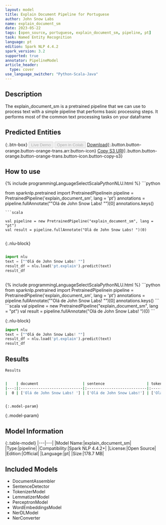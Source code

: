 ```yaml
---
layout: model
title: Explain Document Pipeline for Portuguese
author: John Snow Labs
name: explain_document_sm
date: 2023-05-22
tags: [open_source, portuguese, explain_document_sm, pipeline, pt]
task: Named Entity Recognition
language: pt
edition: Spark NLP 4.4.2
spark_version: 3.2
supported: true
annotator: PipelineModel
article_header:
  type: cover
use_language_switcher: "Python-Scala-Java"
---
```


## Description

The explain_document_sm is a pretrained pipeline that we can use to process text with a simple pipeline that performs basic processing steps.
         It performs most of the common text processing tasks on your dataframe

## Predicted Entities



{:.btn-box}
<button class="button button-orange" disabled>Live Demo</button>
<button class="button button-orange" disabled>Open in Colab</button>
[Download](https://s3.amazonaws.com/auxdata.johnsnowlabs.com/public/models/explain_document_sm_pt_4.4.2_3.2_1684746332576.zip){:.button.button-orange.button-orange-trans.arr.button-icon}
[Copy S3 URI](s3://auxdata.johnsnowlabs.com/public/models/explain_document_sm_pt_4.4.2_3.2_1684746332576.zip){:.button.button-orange.button-orange-trans.button-icon.button-copy-s3}

## How to use

<div class="tabs-box" markdown="1">
{% include programmingLanguageSelectScalaPythonNLU.html %}
```python

from sparknlp.pretrained import PretrainedPipelinein
pipeline = PretrainedPipeline('explain_document_sm', lang = 'pt')
annotations =  pipeline.fullAnnotate(""Olá de John Snow Labs! "")[0]
annotations.keys()

```
```scala

val pipeline = new PretrainedPipeline("explain_document_sm", lang = "pt")
val result = pipeline.fullAnnotate("Olá de John Snow Labs! ")(0)


```

{:.nlu-block}
```python

import nlu
text = [""Olá de John Snow Labs! ""]
result_df = nlu.load('pt.explain').predict(text)
result_df
    
```
</div>

<div class="tabs-box" markdown="1">
{% include programmingLanguageSelectScalaPythonNLU.html %}
```python
from sparknlp.pretrained import PretrainedPipelinein
pipeline = PretrainedPipeline('explain_document_sm', lang = 'pt')
annotations =  pipeline.fullAnnotate(""Olá de John Snow Labs! "")[0]
annotations.keys()
```
```scala
val pipeline = new PretrainedPipeline("explain_document_sm", lang = "pt")
val result = pipeline.fullAnnotate("Olá de John Snow Labs! ")(0)
```

{:.nlu-block}
```python
import nlu
text = [""Olá de John Snow Labs! ""]
result_df = nlu.load('pt.explain').predict(text)
result_df
```
</div>

## Results

```bash
Results


|    | document                    | sentence                   | token                                  | lemma                                  | pos                                         | embeddings                   | ner                                   | entities            |
|---:|:----------------------------|:---------------------------|:---------------------------------------|:---------------------------------------|:--------------------------------------------|:-----------------------------|:--------------------------------------|:--------------------|
|  0 | ['Olá de John Snow Labs! '] | ['Olá de John Snow Labs!'] | ['Olá', 'de', 'John', 'Snow', 'Labs!'] | ['Olá', 'de', 'John', 'Snow', 'Labs!'] | ['PROPN', 'ADP', 'PROPN', 'PROPN', 'PROPN'] | [[0.0, 0.0, 0.0, 0.0,.,...]] | ['O', 'O', 'B-PER', 'I-PER', 'I-PER'] | ['John Snow Labs!'] |


{:.model-param}
```

{:.model-param}
## Model Information

{:.table-model}
|---|---|
|Model Name:|explain_document_sm|
|Type:|pipeline|
|Compatibility:|Spark NLP 4.4.2+|
|License:|Open Source|
|Edition:|Official|
|Language:|pt|
|Size:|178.7 MB|

## Included Models

- DocumentAssembler
- SentenceDetector
- TokenizerModel
- LemmatizerModel
- PerceptronModel
- WordEmbeddingsModel
- NerDLModel
- NerConverter